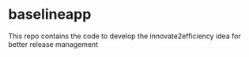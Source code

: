 # baselineapp
This repo contains the code to develop the innovate2efficiency idea for better release management
